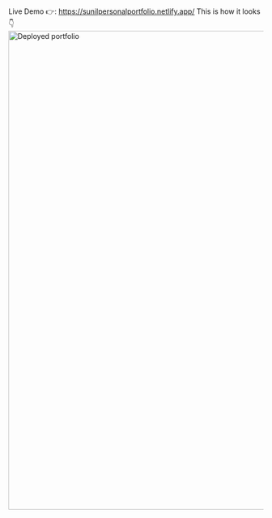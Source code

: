 Live Demo 👉: https://sunilpersonalportfolio.netlify.app/ 
This is how it looks👇
<img width="945" alt="Deployed portfolio" src="https://github.com/user-attachments/assets/ccd160bc-6a6a-43c7-8252-22e61c32bcb5">
